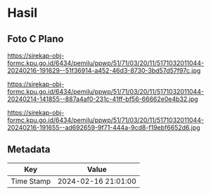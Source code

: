 # Hasil

## Foto C Plano

https://sirekap-obj-formc.kpu.go.id/6434/pemilu/ppwp/51/71/03/20/11/5171032011044-20240216-191629--51f36914-a452-46d3-8730-3bd57d57f97c.jpg

https://sirekap-obj-formc.kpu.go.id/6434/pemilu/ppwp/51/71/03/20/11/5171032011044-20240214-141855--887a4af0-231c-41ff-bf56-66662e0e4b32.jpg

https://sirekap-obj-formc.kpu.go.id/6434/pemilu/ppwp/51/71/03/20/11/5171032011044-20240216-191655--ad692659-9f71-444a-9cd8-f19ebf6652d6.jpg


## Metadata

| Key        | Value               |
| ---------- | ------------------- |
| Time Stamp | 2024-02-16 21:01:00 |



